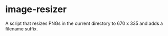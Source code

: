 # image-resizer

A script that resizes PNGs in the current directory to 670 x 335 and adds a filename suffix.
